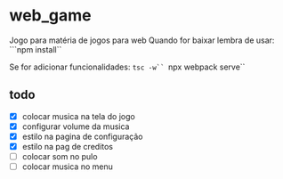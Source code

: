 # web_game
Jogo para matéria de jogos para web
Quando for baixar lembra de usar:
```npm install``

Se for adicionar funcionalidades:
```tsc -w``
```npx webpack serve``

## todo
- [x] colocar musica na tela do jogo
- [x] configurar volume da musica
- [x] estilo na pagina de configuração
- [x] estilo na pag de creditos
- [ ] colocar som no pulo
- [ ] colocar musica no menu